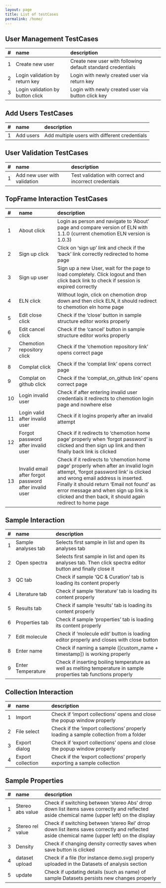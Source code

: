 ```yaml
---
layout: page
title: List of testCases
permalink: /home/
---
```


<h2>User Management TestCases</h2>

|# |name |description |
|:-----|:----|:------------|
|1 |Create new user |Create new user with following default standard credentials|
|2 |Login validation by return key |Login with newly created user via return key|
|3 |Login validation by button click |Login with newly created user via button click key|

<h2>Add Users TestCases</h2>

|# |name |description |
|:-----|:----|:------------|
|1 |Add users |Add multiple users with different credentials|

<h2>User Validation TestCases</h2>

|# |name |description |
|:-----|:----|:------------|
|1 |Add new user with validation |Test validation with correct and incorrect credentials |


<h2>TopFrame Interaction TestCases</h2>

|# |name |description |
|:-----|:----|:------------|
|1 |About click |Login as person and navigate to ‘About’ page and compare version of ELN with 1.1.0 (current chemotion ELN version is 1.0.3)|
|2 |Sign up click |Click on ‘sign up’ link and check if the ‘back’ link correctly redirected to home page|
|3 |Sign up user |Sign up a new User, wait for the page to load completely. Click logout and then click back link to check if session is expired correctly|
|4 |ELN click |Without login, click on chemotion drop down and then click ELN, it should redirect to chemotion eln home page|
|5 |Edit close click |Check if the ‘close’ button in sample structure editor works properly|
|6 |Edit cancel click |Check if the ‘cancel’ button in sample structure editor works properly|
|7 |Chemotion repository click |Check if the ‘chemotion repository link’ opens correct page|
|8 |Complat click |Check if the ‘complat link’ opens correct page|
|9 |Complat on github click |Check if the ‘complat_on_github link’ opens correct page |
|10 |Login invalid user |Check if after entering invalid user credentials it redirects to chemotion login page and nowhere else |
|11 |Login valid after invalid user |Check if it logins properly after an invalid attempt |
|12 |Forgot password after invalid user|Check if it redirects to ‘chemotion home page’ properly when ‘forgot password’ is clicked and then sign up link and then finally back link is clicked |
|13 |Invalid email after forgot password after invalid user |Check if it redirects to ‘chemotion home page’ properly when after an invalid login attempt, ‘forgot password link’ is clicked and wrong email address is inserted. Finally it should return ‘Email not found’ as error message and when sign up link is clicked and then back, it should again redirect to home page|

<h2>Sample Interaction</h2>

|# |name |description |
|:-----|:----|:------------|
|1 |Sample analyses tab |Selects first sample in list and open its analyses tab|
|2 |Open spectra |Selects first sample in list and open its analyses tab. Then click spectra editor button and finally close it |
|3 |QC tab |Check if sample ‘QC & Curation’ tab is loading its content properly|
|4 |Literature tab |Check if sample ‘literature’ tab is loading its content properly|
|5 |Results tab |Check if sample ‘results’ tab is loading its content properly|
|6 |Properties tab |Check if sample ‘properties’ tab is loading its content properly|
|7 |Edit molecule |Check if ‘molecule edit’ button is loading editor properly and closes with close button|
|8 |Enter name |Check if naming a sample ([custom_name + timestamp]) is working properly|
|9 |Enter Temperature |Check if inserting boiling temperature as well as melting temperature in sample properties tab functions properly|

<h2>Collection Interaction</h2>

|# |name |description |
|:-----|:----|:------------|
|1 |Import |Check if ‘import collections’ opens and close the popup window properly|
|2 |File select |Check if the ‘import collections’ properly loading a sample collection from a folder|
|3 |Export dialog |Check if ‘export collections’ opens and close the popup window properly|
|4 |Export collection |Check if the ‘export collections’ properly exporting a sample collection|

<h2>Sample Properties</h2>

|# |name |description |
|:-----|:----|:------------|
|1 |Stereo abs value |Check if switching between ‘stereo Abs’ drrop down list items saves correctly and reflected aside chemical name (upper left) on the display|
|2 |Stereo rel value |Check if switching between ‘stereo Rel’ drrop down list items saves correctly and reflected aside chemical name (upper left) on the display|
|3 |Density |Check if changing density correctly saves when save button is clicked|
|4 |dataset upload |Check if a file (for instance demo.svg) properly uploaded in the Datasets of analysis section|
|5 |update |Check if updating details (such as name) of sample Datasets persists new changes properly|